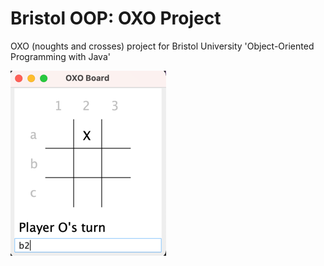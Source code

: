 # Bristol OOP: OXO Project

OXO (noughts and crosses) project for Bristol University 'Object-Oriented Programming with Java'

![Screenshot](screenshot.png)

